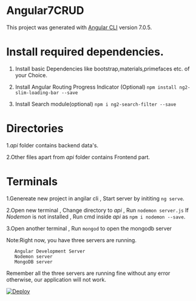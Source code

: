 # Angular7CRUD

This project was generated with [Angular CLI](https://github.com/angular/angular-cli) version 7.0.5.

# Install required dependencies.
   1. Install basic Dependencies like bootstrap,materials,primefaces etc. of your Choice.
   
   2. Install Angular Routing Progress Indicator (Optional)
      `npm install ng2-slim-loading-bar --save`
      
   3. Install Search module(optional)
      `npm i ng2-search-filter --save`
      
# Directories 
 1.*api* folder contains backend data's.
 
 2.Other files apart from *api* folder contains Frontend part.
 
# Terminals
1.Genereate new project in angilar cli , Start server by inititing `ng serve`.

2.Open new terminal , Change directory to *api* , Run `nodemon server.js`
   If *Nodemon* is not installed , Run cmd inside *api* as `npm i nodemon --save`.
   
3.Open another terminal , Run `mongod` to open the mongodb server

  Note:Right now, you have three servers are running.
  
       Angular Development Server
       Nodemon server
       MongoDB server
Remember all the three servers are running fine without any error otherwise, our application will not work.

[![Deploy](https://www.herokucdn.com/deploy/button.png)](https://heroku.com/deploy)
